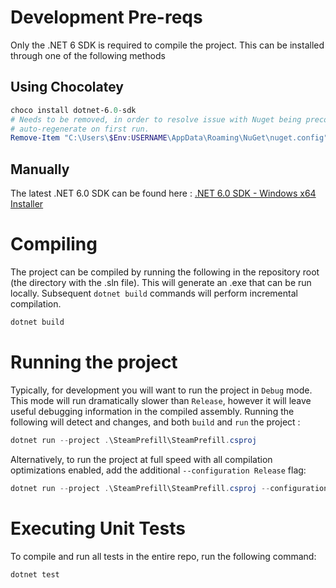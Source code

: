 
# Development Pre-reqs

Only the .NET 6 SDK is required to compile the project.  This can be installed through one of the following methods

## Using Chocolatey
```powershell
choco install dotnet-6.0-sdk
# Needs to be removed, in order to resolve issue with Nuget being preconfigured wrong.  Will 
# auto-regenerate on first run.
Remove-Item "C:\Users\$Env:USERNAME\AppData\Roaming\NuGet\nuget.config"
```

## Manually
The latest .NET 6.0 SDK can be found here : [.NET 6.0 SDK - Windows x64 Installer]( https://download.visualstudio.microsoft.com/download/pr/deb4711b-7bbc-4afa-8884-9f2b964797f2/fb603c451b2a6e0a2cb5372d33ed68b9/dotnet-sdk-6.0.300-win-x64.exe )

# Compiling

The project can be compiled by running the following in the repository root (the directory with the .sln file).  This will generate an .exe that can be run locally.  Subsequent `dotnet build` commands will perform incremental compilation.

```powershell
dotnet build
```

# Running the project

Typically, for development you will want to run the project in `Debug` mode.  This mode will run dramatically slower than `Release`, however it will leave useful debugging information in the compiled assembly.  Running the following will detect and changes, and both `build` and `run` the project :
```powershell
dotnet run --project .\SteamPrefill\SteamPrefill.csproj
```

Alternatively, to run the project at full speed with all compilation optimizations enabled, add the additional `--configuration Release` flag:
```powershell
dotnet run --project .\SteamPrefill\SteamPrefill.csproj --configuration Release
```

# Executing Unit Tests

To compile and run all tests in the entire repo, run the following command:
```powershell
dotnet test
```

